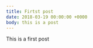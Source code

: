 ```yaml
---
title: Firtst post
date: 2018-03-19 00:00:00 +0000
body: this is a post
---
```

This is a first post